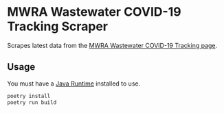 # MWRA Wastewater COVID-19 Tracking Scraper

Scrapes latest data from the [MWRA Wastewater COVID-19 Tracking page](https://www.mwra.com/biobot/biobotdata.htm).

## Usage

You must have a [Java Runtime](https://java.com/en/download/manual.jsp) installed to use.

```sh
poetry install
poetry run build
```